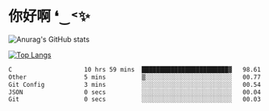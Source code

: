 # 你好啊 ❛‿˂✨

![Anurag's GitHub stats](https://github-readme-stats.vercel.app/api?username=ZombieFly&count_private=true&show_icons=true)

[![Top Langs](https://github-readme-stats.vercel.app/api/top-langs/?username=ZombieFly&layout=compact&count_private=true&hide=Ruby,makefile)](https://github.com/anuraghazra/github-readme-stats)

<!--START_SECTION:waka-->

```txt
C                    10 hrs 59 mins  ████████████████████████▓   98.61 %
Other                5 mins          ▒░░░░░░░░░░░░░░░░░░░░░░░░   00.77 %
Git Config           3 mins          ░░░░░░░░░░░░░░░░░░░░░░░░░   00.54 %
JSON                 0 secs          ░░░░░░░░░░░░░░░░░░░░░░░░░   00.04 %
Git                  0 secs          ░░░░░░░░░░░░░░░░░░░░░░░░░   00.03 %
```

<!--END_SECTION:waka-->
